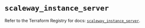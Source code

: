 # `scaleway_instance_server`

Refer to the Terraform Registry for docs: [`scaleway_instance_server`](https://registry.terraform.io/providers/scaleway/scaleway/2.53.0/docs/resources/instance_server).
